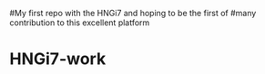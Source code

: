#My first repo with the HNGi7 and hoping to be the first of 
#many contribution to this excellent platform
# HNGi7-work
